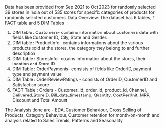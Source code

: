 Data has been provided from Sep 2021 to Oct 2023 for randomly selected 39 stores in India out of 535 stores for specific categories of products for randomly selected customers.
Data Overview:
The dataset has 6 tables, 1 FACT table and 5 DIM Tables
1. DIM table : Customers- contains information about customers data with fields like Customer ID, City, State and Gender.
2. DIM table : ProductInfo- contains informations about the various products sold at the stores, the category they belong to and further description
3. DIM Table : StoresInfo- cotains information about the stores, their location and Store ID
4. DIM Table : OrderPayments- consists of fields like OrderID, payment type and payment value
5. DIM Table : OrderReviewRatings - consists of OrderID, CustomerID and Satisfaction score
6. FACT Table : Orders - Customer_id, order_id, product_id, Channel, Delivered_StoreID, Bill_date_timestamp, Quantity, CostPerUnit, MRP, Discount and  Total Amount

The Analysis done are - EDA, Customer Behaviour, Cross Selling of Products, Category Behaviour, Customer retention for month-on-month and analysis related to Sales Trends, Patterns and Seasonality
